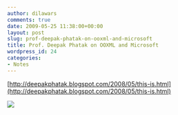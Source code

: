 ```yaml
---
author: dilawars
comments: true
date: 2009-05-25 11:38:00+00:00
layout: post
slug: prof-deepak-phatak-on-ooxml-and-microsoft
title: Prof. Deepak Phatak on OOXML and Microsoft
wordpress_id: 24
categories:
- Notes
---
```


[http://deepakphatak.blogspot.com/2008/05/this-is.html](http://deepakphatak.blogspot.com/2008/05/this-is.html)

![](https://blogger.googleusercontent.com/tracker/3794193585985230867-9127920665931418265?l=dilawarsays.blogspot.com)
